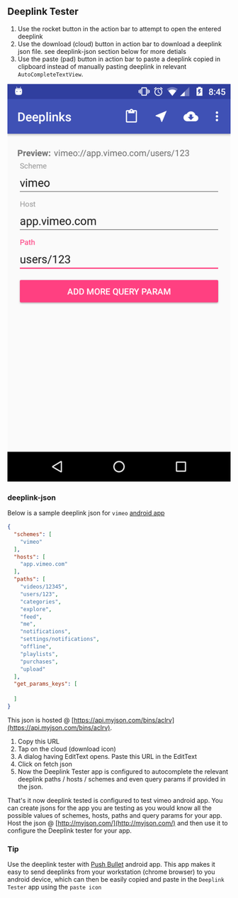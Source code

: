 ## Deeplink Tester
1. Use the rocket button in the action bar to attempt to open the entered deeplink
1. Use the download (cloud) button in action bar to download a deeplink json file. see deeplink-json section below for more detials
1. Use the paste (pad) button in action bar to paste a deeplink copied in clipboard instead of manually pasting deeplink in relevant `AutoCompleteTextView`.


![Figure 1-1](https://github.com/slashrootv200/deeplinktester/blob/master/deeplinks.png?raw=true "Figure 1-1")

### deeplink-json

Below is a sample deeplink json for `vimeo` [android app](https://play.google.com/store/apps/details?id=com.vimeo.android.videoapp)

```json
{
  "schemes": [
    "vimeo"
  ],
  "hosts": [
    "app.vimeo.com"
  ],
  "paths": [
    "videos/12345",
    "users/123",
    "categories",
    "explore",
    "feed",
    "me",
    "notifications",
    "settings/notifications",
    "offline",
    "playlists",
    "purchases",
    "upload"
  ],
  "get_params_keys": [

  ]
}
```
This json is hosted @ [https://api.myjson.com/bins/aclrv](https://api.myjson.com/bins/aclrv). 
1. Copy this URL
1. Tap on the cloud (download icon)
1. A dialog having EditText opens. Paste this URL in the EditText
1. Click on fetch json
1. Now the Deeplink Tester app is configured to autocomplete the relevant deeplink paths / hosts / schemes and even query params if provided in the json.

That's it now deeplink tested is configured to test vimeo android app. You can create jsons for the app you are testing as you would know all the possible values of schemes, hosts, paths and query params for your app. Host the json @ [http://myjson.com/](http://myjson.com/) and then use it to configure the Deeplink tester for your app.

### Tip

Use the deeplink tester with [Push Bullet](https://play.google.com/store/apps/details?id=com.pushbullet.android) android app. This app makes it easy to send deeplinks from your workstation (chrome browser) to you android device, which can then be easily copied and paste in the `Deeplink Tester` app using the `paste icon`
